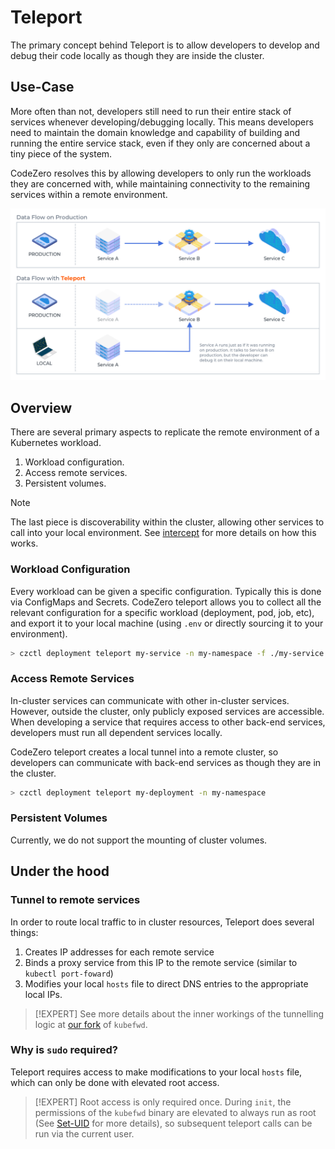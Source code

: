 # Teleport

The primary concept behind Teleport is to allow developers to develop and debug their code locally as though they are inside the cluster.

## Use-Case

More often than not, developers still need to run their entire stack of services whenever developing/debugging locally. This means developers need to maintain the domain knowledge and capability of building and running the entire service stack, even if they only are concerned about a tiny piece of the system.

CodeZero resolves this by allowing developers to only run the workloads they are concerned with, while maintaining connectivity to the remaining services within a remote environment.

![Teleport Dataflow](../_media/teleport.png ':size=500')

## Overview

There are several primary aspects to replicate the remote environment of a Kubernetes workload.

1. Workload configuration.
2. Access remote services. 
3. Persistent volumes.

> [!NOTE]
> The last piece is discoverability within the cluster, allowing other services
> to call into your local environment. See [intercept](../concepts/intercept) for more details on how this works.

### Workload Configuration

Every workload can be given a specific configuration. Typically this is done via ConfigMaps and Secrets. CodeZero teleport allows you to collect all the relevant configuration for a specific workload (deployment, pod, job, etc), and export it to your local machine (using `.env` or directly sourcing it to your environment).

```bash
> czctl deployment teleport my-service -n my-namespace -f ./my-service.env
```

### Access Remote Services

In-cluster services can communicate with other in-cluster services. However, outside the cluster, only publicly exposed services are accessible. When developing a service that requires access to other back-end services, developers must run all dependent services locally.

CodeZero teleport creates a local tunnel into a remote cluster, so developers can communicate with back-end services as though they are in the cluster.

```bash
> czctl deployment teleport my-deployment -n my-namespace
```

### Persistent Volumes

Currently, we do not support the mounting of cluster volumes.

## Under the hood

### Tunnel to remote services

In order to route local traffic to in cluster resources, Teleport does several things:

1. Creates IP addresses for each remote service
2. Binds a proxy service from this IP to the remote service (similar to `kubectl port-foward`)
3. Modifies your local `hosts` file to direct DNS entries to the appropriate local IPs.

> [!EXPERT]
> See more details about the inner workings of the tunnelling logic at [our fork](https://github.com/c6o/kubefwd) of `kubefwd`.

### Why is `sudo` required?

Teleport requires access to make modifications to your local `hosts` file, which can only be done with elevated root access.

> [!EXPERT]
> Root access is only required once. During `init`, the permissions of the `kubefwd` binary are elevated to always run as root (See [Set-UID](https://en.wikipedia.org/wiki/Setuid) for more details), so subsequent teleport calls can be run via the current user.
